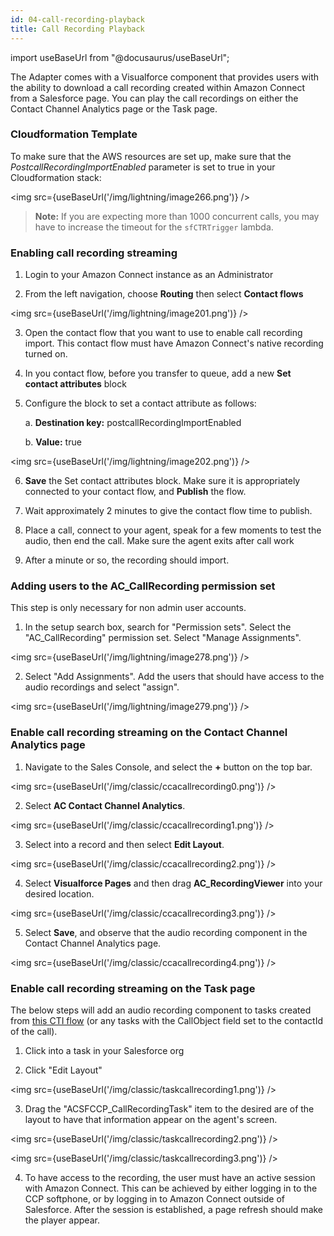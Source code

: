 ```yaml
---
id: 04-call-recording-playback
title: Call Recording Playback
---
```


import useBaseUrl from "@docusaurus/useBaseUrl";

The Adapter comes with a Visualforce component that provides users with
the ability to download a call recording created within Amazon Connect
from a Salesforce page. You can play the call recordings on either the 
Contact Channel Analytics page or the Task page.

### Cloudformation Template

To make sure that the AWS resources are set up, make sure that the
_PostcallRecordingImportEnabled_ parameter is set to true in your
Cloudformation stack:

<img src={useBaseUrl('/img/lightning/image266.png')} />

> **Note:** If you are expecting more than 1000 concurrent calls, you may have to increase the timeout for the `sfCTRTrigger` lambda.

### Enabling call recording streaming

1.  Login to your Amazon Connect instance as an Administrator

2.  From the left navigation, choose **Routing** then select **Contact
    flows**

<img src={useBaseUrl('/img/lightning/image201.png')} />

3.  Open the contact flow that you want to use to enable call recording
    import. This contact flow must have Amazon Connect's native
    recording turned on.

4.  In you contact flow, before you transfer to queue, add a new **Set
    contact attributes** block

5.  Configure the block to set a contact attribute as follows:

    a. **Destination key:** postcallRecordingImportEnabled

    b. **Value:** true

<img src={useBaseUrl('/img/lightning/image202.png')} />

6.  **Save** the Set contact attributes block. Make sure it is
    appropriately connected to your contact flow, and **Publish** the
    flow.

7.  Wait approximately 2 minutes to give the contact flow time to
    publish.

8.  Place a call, connect to your agent, speak for a few moments to test
    the audio, then end the call. Make sure the agent exits after call
    work

9.  After a minute or so, the recording should import.

### Adding users to the AC_CallRecording permission set

This step is only necessary for non admin user accounts.

1. In the setup search box, search for "Permission sets". Select the "AC_CallRecording" permission set. Select "Manage Assignments".

<img src={useBaseUrl('/img/lightning/image278.png')} />

2. Select "Add Assignments". Add the users that should have access to the audio recordings and select "assign".

<img src={useBaseUrl('/img/lightning/image279.png')} />

### Enable call recording streaming on the Contact Channel Analytics page

1. Navigate to the Sales Console, and select the **+** button on the top bar.

<img src={useBaseUrl('/img/classic/ccacallrecording0.png')} />

2. Select **AC Contact Channel Analytics**.

<img src={useBaseUrl('/img/classic/ccacallrecording1.png')} />

3. Select into a record and then select **Edit Layout**.

<img src={useBaseUrl('/img/classic/ccacallrecording2.png')} />

4. Select **Visualforce Pages** and then drag **AC_RecordingViewer** into your desired location.

<img src={useBaseUrl('/img/classic/ccacallrecording3.png')} />

5. Select **Save**, and observe that the audio recording component in the Contact Channel Analytics page.

<img src={useBaseUrl('/img/classic/ccacallrecording4.png')} />

### Enable call recording streaming on the Task page

The below steps will add an audio recording component to tasks created from [this CTI flow](/docs/classic/appendices/appendix-c-cti-flow-examples/01-cti-flow-examples#create-a-task-call-activity-and-pop-that-task) (or any tasks with the CallObject field set to the contactId of the call).

1. Click into a task in your Salesforce org

2. Click "Edit Layout"

<img src={useBaseUrl('/img/classic/taskcallrecording1.png')} />

3. Drag the "ACSFCCP_CallRecordingTask" item to the desired are of the layout to have that information appear on the agent's screen.

<img src={useBaseUrl('/img/classic/taskcallrecording2.png')} />

<img src={useBaseUrl('/img/classic/taskcallrecording3.png')} />

4. To have access to the recording, the user must have an active session with Amazon Connect. This can be achieved by either logging in to the CCP softphone, or by logging in to Amazon Connect outside of Salesforce. After the session is established, a page refresh should make the player appear.